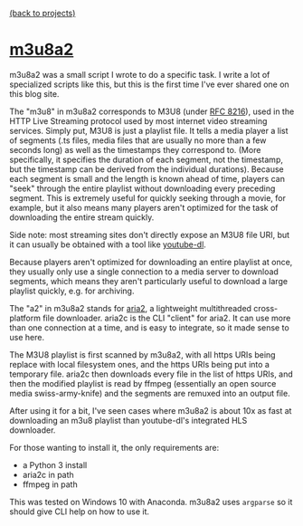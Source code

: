 [(back to projects)](/projects.md)

# [m3u8a2](https://gist.github.com/dunnousername/dda3017d87d77894ae5acb23c0c28561)
m3u8a2 was a small script I wrote to do a specific task. I write a lot of specialized scripts like this, but this is the first time I've ever shared one on this blog site.

The "m3u8" in m3u8a2 corresponds to M3U8 (under [RFC 8216](https://tools.ietf.org/html/rfc8216)), used in the HTTP Live Streaming protocol used by most internet video streaming services.
Simply put, M3U8 is just a playlist file. It tells a media player a list of segments (.ts files, media files that are usually no more than a few seconds long) as well as the timestamps they correspond to.
(More specifically, it specifies the duration of each segment, not the timestamp, but the timestamp can be derived from the individual durations).
Because each segment is small and the length is known ahead of time, players can "seek" through the entire playlist without downloading every preceding segment.
This is extremely useful for quickly seeking through a movie, for example, but it also means many players aren't optimized for the task of downloading the entire stream quickly.

Side note: most streaming sites don't directly expose an M3U8 file URI, but it can usually be obtained with a tool like [youtube-dl](https://github.com/ytdl-org/youtube-dl).

Because players aren't optimized for downloading an entire playlist at once, they usually only use a single connection to a media server to download segments, which means they aren't particularly useful to download a large playlist quickly, e.g. for archiving.

The "a2" in m3u8a2 stands for [aria2](https://github.com/aria2/aria2), a lightweight multithreaded cross-platform file downloader.
aria2c is the CLI "client" for aria2.
It can use more than one connection at a time, and is easy to integrate, so it made sense to use here.

The M3U8 playlist is first scanned by m3u8a2, with all https URIs being replace with local filesystem ones, and the https URIs being put into a temporary file.
aria2c then downloads every file in the list of https URIs, and then the modified playlist is read by ffmpeg (essentially an open source media swiss-army-knife) and the segments are remuxed into an output file.

After using it for a bit, I've seen cases where m3u8a2 is about 10x as fast at downloading an m3u8 playlist than youtube-dl's integrated HLS downloader.

For those wanting to install it, the only requirements are:
- a Python 3 install
- aria2c in path
- ffmpeg in path

This was tested on Windows 10 with Anaconda. m3u8a2 uses `argparse` so it should give CLI help on how to use it.

